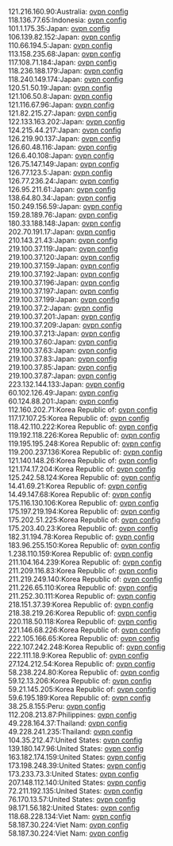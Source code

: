 121.216.160.90:Australia: [ovpn config](vpn/121_216_160_90.ovpn)  
118.136.77.65:Indonesia: [ovpn config](vpn/118_136_77_65.ovpn)  
101.1.175.35:Japan: [ovpn config](vpn/101_1_175_35.ovpn)  
106.139.82.152:Japan: [ovpn config](vpn/106_139_82_152.ovpn)  
110.66.194.5:Japan: [ovpn config](vpn/110_66_194_5.ovpn)  
113.158.235.68:Japan: [ovpn config](vpn/113_158_235_68.ovpn)  
117.108.71.184:Japan: [ovpn config](vpn/117_108_71_184.ovpn)  
118.236.188.179:Japan: [ovpn config](vpn/118_236_188_179.ovpn)  
118.240.149.174:Japan: [ovpn config](vpn/118_240_149_174.ovpn)  
120.51.50.19:Japan: [ovpn config](vpn/120_51_50_19.ovpn)  
121.106.50.8:Japan: [ovpn config](vpn/121_106_50_8.ovpn)  
121.116.67.96:Japan: [ovpn config](vpn/121_116_67_96.ovpn)  
121.82.215.27:Japan: [ovpn config](vpn/121_82_215_27.ovpn)  
122.133.163.202:Japan: [ovpn config](vpn/122_133_163_202.ovpn)  
124.215.44.217:Japan: [ovpn config](vpn/124_215_44_217.ovpn)  
126.219.90.137:Japan: [ovpn config](vpn/126_219_90_137.ovpn)  
126.60.48.116:Japan: [ovpn config](vpn/126_60_48_116.ovpn)  
126.6.40.108:Japan: [ovpn config](vpn/126_6_40_108.ovpn)  
126.75.147.149:Japan: [ovpn config](vpn/126_75_147_149.ovpn)  
126.77.123.5:Japan: [ovpn config](vpn/126_77_123_5.ovpn)  
126.77.236.24:Japan: [ovpn config](vpn/126_77_236_24.ovpn)  
126.95.211.61:Japan: [ovpn config](vpn/126_95_211_61.ovpn)  
138.64.80.34:Japan: [ovpn config](vpn/138_64_80_34.ovpn)  
150.249.156.59:Japan: [ovpn config](vpn/150_249_156_59.ovpn)  
159.28.189.76:Japan: [ovpn config](vpn/159_28_189_76.ovpn)  
180.33.188.148:Japan: [ovpn config](vpn/180_33_188_148.ovpn)  
202.70.191.17:Japan: [ovpn config](vpn/202_70_191_17.ovpn)  
210.143.21.43:Japan: [ovpn config](vpn/210_143_21_43.ovpn)  
219.100.37.119:Japan: [ovpn config](vpn/219_100_37_119.ovpn)  
219.100.37.120:Japan: [ovpn config](vpn/219_100_37_120.ovpn)  
219.100.37.159:Japan: [ovpn config](vpn/219_100_37_159.ovpn)  
219.100.37.192:Japan: [ovpn config](vpn/219_100_37_192.ovpn)  
219.100.37.196:Japan: [ovpn config](vpn/219_100_37_196.ovpn)  
219.100.37.197:Japan: [ovpn config](vpn/219_100_37_197.ovpn)  
219.100.37.199:Japan: [ovpn config](vpn/219_100_37_199.ovpn)  
219.100.37.2:Japan: [ovpn config](vpn/219_100_37_2.ovpn)  
219.100.37.201:Japan: [ovpn config](vpn/219_100_37_201.ovpn)  
219.100.37.209:Japan: [ovpn config](vpn/219_100_37_209.ovpn)  
219.100.37.213:Japan: [ovpn config](vpn/219_100_37_213.ovpn)  
219.100.37.60:Japan: [ovpn config](vpn/219_100_37_60.ovpn)  
219.100.37.63:Japan: [ovpn config](vpn/219_100_37_63.ovpn)  
219.100.37.83:Japan: [ovpn config](vpn/219_100_37_83.ovpn)  
219.100.37.85:Japan: [ovpn config](vpn/219_100_37_85.ovpn)  
219.100.37.87:Japan: [ovpn config](vpn/219_100_37_87.ovpn)  
223.132.144.133:Japan: [ovpn config](vpn/223_132_144_133.ovpn)  
60.102.126.49:Japan: [ovpn config](vpn/60_102_126_49.ovpn)  
60.124.88.201:Japan: [ovpn config](vpn/60_124_88_201.ovpn)  
112.160.202.71:Korea Republic of: [ovpn config](vpn/112_160_202_71.ovpn)  
117.17.107.25:Korea Republic of: [ovpn config](vpn/117_17_107_25.ovpn)  
118.42.110.222:Korea Republic of: [ovpn config](vpn/118_42_110_222.ovpn)  
119.192.118.226:Korea Republic of: [ovpn config](vpn/119_192_118_226.ovpn)  
119.195.195.248:Korea Republic of: [ovpn config](vpn/119_195_195_248.ovpn)  
119.200.237.136:Korea Republic of: [ovpn config](vpn/119_200_237_136.ovpn)  
121.140.148.26:Korea Republic of: [ovpn config](vpn/121_140_148_26.ovpn)  
121.174.17.204:Korea Republic of: [ovpn config](vpn/121_174_17_204.ovpn)  
125.242.58.124:Korea Republic of: [ovpn config](vpn/125_242_58_124.ovpn)  
14.41.69.21:Korea Republic of: [ovpn config](vpn/14_41_69_21.ovpn)  
14.49.147.68:Korea Republic of: [ovpn config](vpn/14_49_147_68.ovpn)  
175.116.130.106:Korea Republic of: [ovpn config](vpn/175_116_130_106.ovpn)  
175.197.219.194:Korea Republic of: [ovpn config](vpn/175_197_219_194.ovpn)  
175.202.51.225:Korea Republic of: [ovpn config](vpn/175_202_51_225.ovpn)  
175.203.40.23:Korea Republic of: [ovpn config](vpn/175_203_40_23.ovpn)  
182.31.194.78:Korea Republic of: [ovpn config](vpn/182_31_194_78.ovpn)  
183.96.255.150:Korea Republic of: [ovpn config](vpn/183_96_255_150.ovpn)  
1.238.110.159:Korea Republic of: [ovpn config](vpn/1_238_110_159.ovpn)  
211.104.164.239:Korea Republic of: [ovpn config](vpn/211_104_164_239.ovpn)  
211.209.116.83:Korea Republic of: [ovpn config](vpn/211_209_116_83.ovpn)  
211.219.249.140:Korea Republic of: [ovpn config](vpn/211_219_249_140.ovpn)  
211.226.65.110:Korea Republic of: [ovpn config](vpn/211_226_65_110.ovpn)  
211.252.30.111:Korea Republic of: [ovpn config](vpn/211_252_30_111.ovpn)  
218.151.37.39:Korea Republic of: [ovpn config](vpn/218_151_37_39.ovpn)  
218.38.219.26:Korea Republic of: [ovpn config](vpn/218_38_219_26.ovpn)  
220.118.50.118:Korea Republic of: [ovpn config](vpn/220_118_50_118.ovpn)  
221.146.68.226:Korea Republic of: [ovpn config](vpn/221_146_68_226.ovpn)  
222.105.166.65:Korea Republic of: [ovpn config](vpn/222_105_166_65.ovpn)  
222.107.242.248:Korea Republic of: [ovpn config](vpn/222_107_242_248.ovpn)  
222.111.18.9:Korea Republic of: [ovpn config](vpn/222_111_18_9.ovpn)  
27.124.212.54:Korea Republic of: [ovpn config](vpn/27_124_212_54.ovpn)  
58.238.224.80:Korea Republic of: [ovpn config](vpn/58_238_224_80.ovpn)  
59.12.13.206:Korea Republic of: [ovpn config](vpn/59_12_13_206.ovpn)  
59.21.145.205:Korea Republic of: [ovpn config](vpn/59_21_145_205.ovpn)  
59.6.195.189:Korea Republic of: [ovpn config](vpn/59_6_195_189.ovpn)  
38.25.8.155:Peru: [ovpn config](vpn/38_25_8_155.ovpn)  
112.208.213.87:Philippines: [ovpn config](vpn/112_208_213_87.ovpn)  
49.228.164.37:Thailand: [ovpn config](vpn/49_228_164_37.ovpn)  
49.228.241.235:Thailand: [ovpn config](vpn/49_228_241_235.ovpn)  
104.35.212.47:United States: [ovpn config](vpn/104_35_212_47.ovpn)  
139.180.147.96:United States: [ovpn config](vpn/139_180_147_96.ovpn)  
163.182.174.159:United States: [ovpn config](vpn/163_182_174_159.ovpn)  
173.198.248.39:United States: [ovpn config](vpn/173_198_248_39.ovpn)  
173.233.73.3:United States: [ovpn config](vpn/173_233_73_3.ovpn)  
207.148.112.140:United States: [ovpn config](vpn/207_148_112_140.ovpn)  
72.211.192.135:United States: [ovpn config](vpn/72_211_192_135.ovpn)  
76.170.13.57:United States: [ovpn config](vpn/76_170_13_57.ovpn)  
98.171.56.182:United States: [ovpn config](vpn/98_171_56_182.ovpn)  
118.68.228.134:Viet Nam: [ovpn config](vpn/118_68_228_134.ovpn)  
58.187.30.224:Viet Nam: [ovpn config](vpn/58_187_30_224.ovpn)  
58.187.30.224:Viet Nam: [ovpn config](vpn/58_187_30_224.ovpn)  
